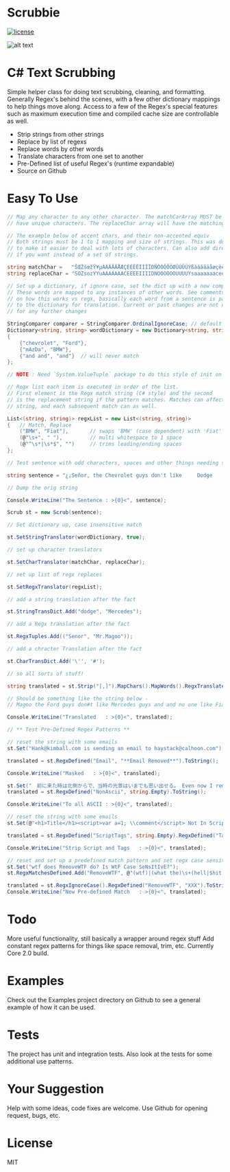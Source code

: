 # Scrubbie
[![license](https://img.shields.io/github/license/desktop/desktop.svg?style=flat-square)](https://github.com/desktop/desktop/blob/master/LICENSE)

![alt text](https://user-images.githubusercontent.com/5179047/41923201-b27b9b1c-791b-11e8-98dd-fd7fb15f122a.png)

# C# Text Scrubbing
Simple helper class for doing text scrubbing, cleaning, and formatting. 
Generally Regex's behind the scenes, with a few other dictionary mappings to 
help things move along. Access to a few of the Regex's special features such 
as maximum execution time and compiled cache size are controllable as well.

* Strip strings from other strings
* Replace by list of regexs
* Replace words by other words
* Translate characters from one set to another
* Pre-Defined list of useful Regex's (runtime expandable)
* Source on Github

# Easy To Use

``` c#
// Map any character to any other character. The matchCarArray MUST be only
// have unique characters. The replaceChar array will have the matching translated char.

// The example below of accent chars, and their non-accented equiv
// Both strings must be 1 to 1 mapping and size of strings. This was done as strings
// to make it easier to deal with lots of characters. Can also add directly to the CharTransDict
// if you want instead of a set of strings.

string matchChar =   "ŠŒŽšœžŸ¥µÀÁÂÃÄÅÆÇÈÉÊËÌÍÎÏÐÑÒÓÔÕÖØÙÚÛÜÝßàáâãäåæçèéêëìíîïðñòóôõöøùúûüýÿ¡¿";
string replaceChar = "SOZsozYYuAAAAAAACEEEEIIIIDNOOOOOOUUUUYsaaaaaaaceeeeiiiionoooooouuuuyy  ";

// Set up a dictionary, if ignore case, set the dict up with a new comparer
// These words are mapped to any instances of other words. See comments
// on how this works vs regx, basically each word from a sentence is passed
// to the dictionary for translation. Current or past changes are not candidates
// for any further changes

StringComparer comparer = StringComparer.OrdinalIgnoreCase; // default is just Ordinal
Dictionary<string, string> wordDictionary = new Dictionary<string, string>(comparer)
{
    {"chevrolet", "Ford"},
    {"mAzDa", "BMW"},
    {"and and", "and"}  // will never match
};

// NOTE : Need `System.ValueTuple` package to do this style of init on v4.6 and below.

// Regx list each item is executed in order of the list.
// First element is the Regx match string (C# style) and the second
// is the replacement string if the pattern matches. Matches can affect the entire
// string, and each subsequent match can as well.

List<(string, string)> regxList = new List<(string, string)>
{   // Match, Replace
    ("BMW", "Fiat"),       // swaps 'BMW' (case dependent) with 'Fiat'
    (@"\s+", " "),         // multi whitespace to 1 space
    (@"^\s*|\s*$", "")     // trims leading/ending spaces
};

// Test sentence with odd characters, spaces and other things needing scrubbing

string sentence = "¿¡Señor, the Chevrolet guys don't like     Dodge     guys, and and no one like MaZdA, Ola Senor?!    ";

// Dump the orig string

Console.WriteLine("The Sentence : >{0}<", sentence);

Scrub st = new Scrub(sentence);

// Set dictionary up, case insensitive match

st.SetStringTranslator(wordDictionary, true);

// set up character translators

st.SetCharTranslator(matchChar, replaceChar);

// set up list of regx replaces

st.SetRegxTranslator(regxList);

// add a string translation after the fact

st.StringTransDict.Add("dodge", "Mercedes");

// add a Regx translation after the fact

st.RegxTuples.Add(("Senor", "Mr.Magoo"));

// add a chracter Translation after the fact

st.CharTransDict.Add('\'', '#');

// so all sorts of stuff!

string translated = st.Strip("[,]").MapChars().MapWords().RegxTranslate().Strip(@"Mr\.").ToString();

// Should be something like the string below -
// Magoo the Ford guys don#t like Mercedes guys and and no one like Fiat Ola Magoo?!

Console.WriteLine("Translated   : >{0}<", translated);

// ** Test Pre-Defined Regex Patterns **

// reset the string with some emails
st.Set("Hank@kimball.com is sending an email to haystack@calhoon.com");

translated = st.RegxDefined("Email", "**Email Removed**").ToString();

Console.WriteLine("Masked   : >{0}<", translated);

st.Set("　前に来た時は北側からで、当時の光景はいまでも思い出せる。 Even now I remember the scene I saw approaching the city from the north. 　青竜山脈から流れる川が湖へと流れこむ様、湖の中央には純白のホ");
translated = st.RegxDefined("NonAscii", string.Empty).ToString();

Console.WriteLine("To all ASCII : >{0}<", translated);

// reset the string with some emails
st.Set(@"<h1>Title</h1><script>var a=1; \\comment</script> Not In Script Tags");

translated = st.RegxDefined("ScriptTags", string.Empty).RegxDefined("TagsSimple", string.Empty).ToString();

Console.WriteLine("Strip Script and Tags   : >{0}<", translated);

// reset and set up a predefined match pattern and set regx case sensitivity
st.Set("wtf does RemoveWTF do? Is WtF Case SeNsItIvE?");
st.RegxMatchesDefined.Add("RemoveWTF", @"(wtf)|(what the)\s+(hell|$hit)");

translated = st.RegxIgnoreCase().RegxDefined("RemoveWTF", "XXX").ToString();
Console.WriteLine("New Pre-defined Match   : >{0}<", translated);
```

# Todo
More useful functionality, still basically a wrapper around regex stuff
Add constant regex patterns for things like space removal, trim, etc.
Currently Core 2.0 build.

# Examples
Check out the Examples project directory on Github to see a general example of how it can be used. 

# Tests
The project has unit and integration tests. Also look at the tests for some additional use patterns.

# Your Suggestion
Help with some ideas, code fixes are welcome. Use Github for opening request, bugs, etc.

# License 
MIT
